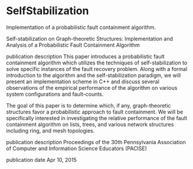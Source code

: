 # SelfStabilization
Implementation of a probabilistic fault containment algorithm.

Self-stabilization on Graph-theoretic Structures: Implementation and Analysis of a Probabilistic Fault Containment Algorithm

publication description This paper introduces a probabilistic fault containment algorithm which utilizes the techniques of self-stabilization to solve specific instances of the fault recovery problem. Along with a formal introduction to the algorithm and the self-stabilization paradigm, we will present an implementation scheme in C++ and discuss several observations of the empirical performance of the algorithm on various system configurations and fault-counts.

The goal of this paper is to determine which, if any, graph-theoretic structures favor a probabilistic approach to fault containment. We will be specifically interested in investigating the relative performance of the fault containment algorithm on lists, trees, and various network structures including ring, and mesh topologies.

publication description Proceedings of the 30th Pennsylvania Association of Computer and Information Science Educators (PACISE)

publication date Apr 10, 2015 

